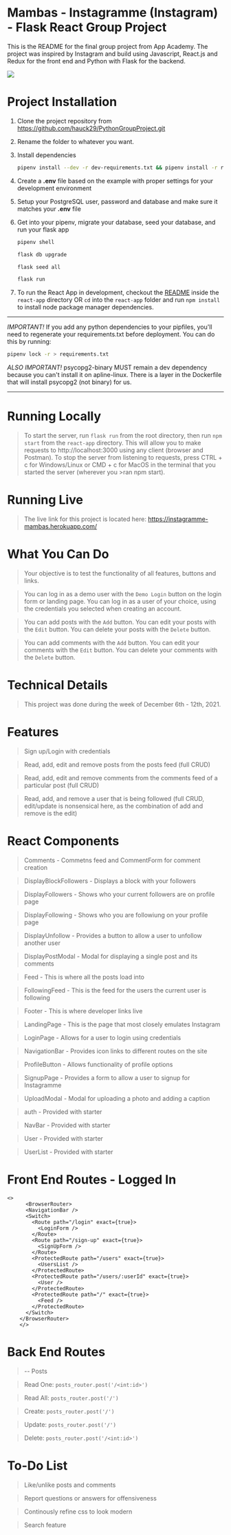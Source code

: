 # Mambas - Instagramme (Instagram) - Flask React Group Project

This is the README for the final group project from App Academy.
The project was inspired by Instagram and build using Javascript,
React.js and Redux for the front end and Python with Flask for the backend.

<img src='https://i.imgur.com/SI5Pov1.png'>

# Project Installation

1. Clone the project repository from https://github.com/hauck29/PythonGroupProject.git

2. Rename the folder to whatever you want.

3. Install dependencies

      ```bash
      pipenv install --dev -r dev-requirements.txt && pipenv install -r requirements.txt
      ```

4. Create a **.env** file based on the example with proper settings for your
   development environment
5. Setup your PostgreSQL user, password and database and make sure it matches your **.env** file

6. Get into your pipenv, migrate your database, seed your database, and run your flask app

   ```bash
   pipenv shell
   ```

   ```bash
   flask db upgrade
   ```

   ```bash
   flask seed all
   ```

   ```bash
   flask run
   ```

7. To run the React App in development, checkout the [README](./react-app/README.md) inside the `react-app` directory OR `cd` into the `react-app` folder and run `npm install` to install node package manager dependencies.

***
*IMPORTANT!*
   If you add any python dependencies to your pipfiles, you'll need to regenerate your requirements.txt before deployment.
   You can do this by running:

   ```bash
   pipenv lock -r > requirements.txt
   ```

*ALSO IMPORTANT!*
   psycopg2-binary MUST remain a dev dependency because you can't install it on apline-linux.
   There is a layer in the Dockerfile that will install psycopg2 (not binary) for us.
***



# Running Locally
>To start the server, run `flask run` from the root directory, then run `npm start` from the `react-app` directory. This will allow you to make requests to http://localhost:3000 using any client (browser and Postman).
>To stop the server from listening to requests, press CTRL + c for Windows/Linux or CMD + c for MacOS in the terminal that you started the server (wherever you >ran npm start).

# Running Live
>The live link for this project is located here: https://instagramme-mambas.herokuapp.com/

# What You Can Do
>Your objective is to test the functionality of all features, buttons and links.

>You can log in as a demo user with the `Demo Login` button on the login form or landing page.
>You can log in as a user of your choice, using the credentials you selected when creating an account.

>You can add posts with the `Add` button.
>You can edit your posts with the `Edit` button.
>You can delete your posts with the `Delete` button.

>You can add comments with the `Add` button.
>You can edit your comments with the `Edit` button.
>You can delete your comments with the `Delete` button.

# Technical Details
>This project was done during the week of December 6th - 12th, 2021.



# Features
>Sign up/Login with credentials

>Read, add, edit and remove posts from the posts feed (full CRUD)

>Read, add, edit and remove comments from the comments feed of a particular post (full CRUD)

>Read, add, and remove a user that is being followed (full CRUD, edit/update is nonsensical here, as the combination of add and remove is the edit)
<!-- >Read, add and remove a like from a post (full CRUD, edit/update is nonsensical here, as the combination of add and remove is the edit) -->

# React Components
>Comments - Commetns feed and CommentForm for comment creation

>DisplayBlockFollowers - Displays a block with your followers

>DisplayFollowers - Shows who your current followers are on profile page

>DisplayFollowing - Shows who you are followiung on your profile page

>DisplayUnfollow - Provides a button to allow a user to unfollow another user

>DisplayPostModal - Modal for displaying a single post and its comments

>Feed - This is where all the posts load into

>FollowingFeed - This is the feed for the users the current user is following

>Footer - This is where developer links live

>LandingPage - This is the page that most closely emulates Instagram

>LoginPage - Allows for a user to login using credentials

>NavigationBar - Provides icon links to different routes on the site

>ProfileButton - Allows functionality of profile options

>SignupPage - Provides a form to allow a user to signup for Instagramme

>UploadModal - Modal for uploading a photo and adding a caption

>auth - Provided with starter

>NavBar - Provided with starter

>User - Provided with starter

>UserList - Provided with starter

# Front End Routes - Logged In
```
<>
      <BrowserRouter>
      <NavigationBar />
      <Switch>
        <Route path="/login" exact={true}>
          <LoginForm />
        </Route>
        <Route path="/sign-up" exact={true}>
          <SignUpForm />
        </Route>
        <ProtectedRoute path="/users" exact={true}>
          <UsersList />
        </ProtectedRoute>
        <ProtectedRoute path="/users/:userId" exact={true}>
          <User />
        </ProtectedRoute>
        <ProtectedRoute path="/" exact={true}>
          <Feed />
        </ProtectedRoute>
      </Switch>
    </BrowserRouter>
    </>
```

# Back End Routes

>-- Posts

>Read One: ```
    posts_router.post('/<int:id>')
    ```

>Read All: ```
    posts_router.post('/')
    ```

>Create: ```
    posts_router.post('/')
    ```

>Update: ```
    posts_router.post('/')
    ```

>Delete: ```
    posts_router.post('/<int:id>')
    ```

# To-Do List
>Like/unlike posts and comments

>Report questions or answers for offensiveness

>Continously refine css to look modern

>Search feature
